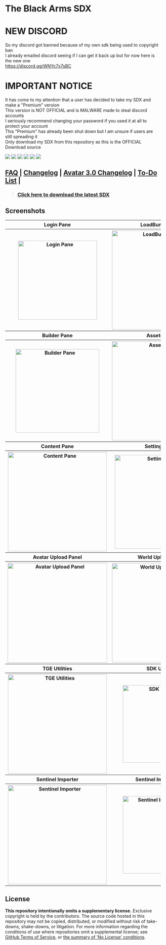 # The Black Arms SDX  

# NEW DISCORD  

So my discord got banned because of my own sdk being used to copyright ban  
I already emailed discord seeing if I can get it back up but for now here is the new one  
https://discord.gg/WNYc7x7sBC  

# IMPORTANT NOTICE  

It has come to my attention that a user has decided to take my SDX and make a "Premium" version  
This version is NOT OFFICIAL and is MALWARE made to steal discord accounts  
I seriously recommend changing your password if you used it at all to protect your account  
This "Premium" has already been shut down but I am unsure if users are still spreading it  
Only download my SDX from this repository as this is the OFFICIAL Download source  

[![](https://img.shields.io/discord/750823059807797260?color=%23000000&label=Dedsec)](https://discord.gg/hEV4yKZ) [![](https://img.shields.io/discord/775516315993636874?color=%23ff0000&label=The%20Black%20Arms)](https://discord.gg/WNYc7x7sBC) [![](https://img.shields.io/badge/The%20Black%20Arms-Guilded-%23F5C400)](https://www.guilded.gg/i/Kk57LVQE) [![](https://img.shields.io/discord/745011216526737438?color=%23ff0000&label=Support%20Server)](https://discord.gg/A9dca3N) [![](https://img.shields.io/discord/657533624052219905?color=%23000000&label=Ministry)](https://discord.gg/ministry) [![](https://img.shields.io/badge/Patreon-Donate-pink)](https://www.patreon.com/PhoenixAceVFX)

## [FAQ](./FAQ.md) | [Changelog](./CHANGELOG.md) | [Avatar 3.0 Changelog](./AVATAR-3.0-CHANGELOG.md) | [To-Do List](./TODO.md) |

> ### [Click here to download the latest SDX](https://github.com/TheBlackArms/TheBlackArmsSDX/releases/latest)

## Screenshots
<table>
  <tr>
    <th>Login Pane</th>
    <th>LoadBundle Pane</th>
  </tr>
  <tr>
    <th><img src="https://raw.githubusercontent.com/TheBlackArms/The-Black-Arms-SDX/master/screenshots/login.png" alt="Login Pane" width="255px" /></th>
    <th><img src="https://raw.githubusercontent.com/TheBlackArms/The-Black-Arms-SDX/master/screenshots/loadbundle.png" alt="LoadBundle Pane" width="320x" /></th>
  </tr>
  <tr>
    <th>Builder Pane</th>
    <th>Assets Pane</th>
  </tr>
  <tr>
    <th><img src="https://raw.githubusercontent.com/TheBlackArms/The-Black-Arms-SDX/master/screenshots/builder.png" alt="Builder Pane" width="270px" /></th>
    <th><img src="https://raw.githubusercontent.com/TheBlackArms/The-Black-Arms-SDX/master/screenshots/assets.png" alt="Assets Pane" width="320px" /></th>
  </tr>
  <tr>
    <th>Content Pane</th>
    <th>Settings Pane</th>
  </tr>
  <tr>
    <th><img src="https://raw.githubusercontent.com/TheBlackArms/The-Black-Arms-SDX/master/screenshots/content.png" alt="Content Pane" width="320px" /></th>
    <th><img src="https://raw.githubusercontent.com/TheBlackArms/The-Black-Arms-SDX/master/screenshots/settings.png" alt="Settings Pane" width="303px" /></th>
  </tr>
  <tr>
    <th>Avatar Upload Panel</th>
    <th>World Upload Panel</th>
  </tr>
  <tr>
    <th><img src="https://raw.githubusercontent.com/TheBlackArms/The-Black-Arms-SDX/master/screenshots/avatarup.png" alt="Avatar Upload Panel" width="322px" /></th>
    <th><img src="https://raw.githubusercontent.com/TheBlackArms/The-Black-Arms-SDX/master/screenshots/worldup.png" alt="World Upload Panel" width="320px" /></th>
  </tr>
  <tr>
    <th>TGE Utilities</th>
    <th>SDK Utilities</th>
  </tr>
  <tr>
    <th><img src="https://raw.githubusercontent.com/TheBlackArms/The-Black-Arms-SDX/master/screenshots/tge.png" alt="TGE Utilities" width="320px" /></th>
    <th><img src="https://raw.githubusercontent.com/TheBlackArms/The-Black-Arms-SDX/master/screenshots/utilities.png" alt="SDK Utilities" width="250px" /></th>
  </tr>
  <tr>
    <th>Sentinel Importer</th>
    <th>Sentinel Importer List</th>
  </tr>
  <tr>
    <th><img src="https://raw.githubusercontent.com/TheBlackArms/The-Black-Arms-SDX/master/screenshots/importer.png" alt="Sentinel Importer" width="320px" /></th>
    <th><img src="https://raw.githubusercontent.com/TheBlackArms/The-Black-Arms-SDX/master/screenshots/importerlist.png" alt="Sentinel Importer List" width="250px" /></th>
  </tr>
</table>

## License

**This repository intentionally omits a supplementary license.** Exclusive copyright is held by the contributors.
The source code hosted in this repository may not be copied, distributed, or modified without risk of take-downs, shake-downs, or litigation.
For more information regarding the conditions of use where repositories omit a supplemental license; see [GitHub Terms of Service](https://docs.github.com/en/github/site-policy/github-terms-of-service#d-user-generated-content), or [the summary of 'No License' conditions](https://choosealicense.com/no-permission/).
